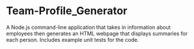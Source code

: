 # Team-Profile_Generator
A Node.js command-line application that takes in information about employees then generates an HTML webpage that displays summaries for each person. Includes example unit tests for the code.
